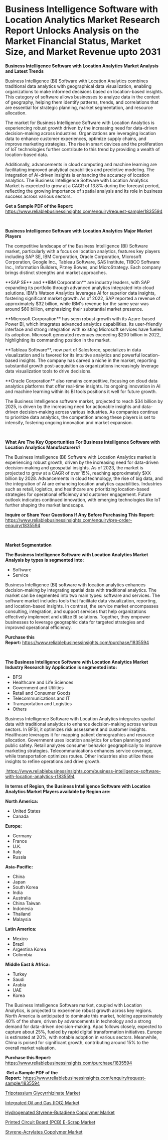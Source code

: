 <p><h1>Business Intelligence Software with Location Analytics Market Research Report Unlocks Analysis on the Market Financial Status, Market Size, and Market Revenue upto 2031</h1></p><p><strong>Business Intelligence Software with Location Analytics Market Analysis and Latest Trends</strong></p>
<p><p>Business Intelligence (BI) Software with Location Analytics combines traditional data analytics with geographical data visualization, enabling organizations to make informed decisions based on location-based insights. This category of software allows businesses to analyze data in the context of geography, helping them identify patterns, trends, and correlations that are essential for strategic planning, market segmentation, and resource allocation.</p><p>The market for Business Intelligence Software with Location Analytics is experiencing robust growth driven by the increasing need for data-driven decision-making across industries. Organizations are leveraging location data to enhance customer experiences, optimize supply chains, and improve marketing strategies. The rise in smart devices and the proliferation of IoT technologies further contribute to this trend by providing a wealth of location-based data.</p><p>Additionally, advancements in cloud computing and machine learning are facilitating improved analytical capabilities and predictive modeling. The integration of AI-driven insights is enhancing the accuracy of location analytics. The Business Intelligence Software with Location Analytics Market is expected to grow at a CAGR of 13.8% during the forecast period, reflecting the growing importance of spatial analysis and its role in business success across various sectors.</p></p>
<p><strong>Get a Sample PDF of the Report:&nbsp;</strong> <a href="https://www.reliablebusinessinsights.com/enquiry/request-sample/1835594?utm_campaign=1571&utm_medium=2&utm_source=Github&utm_content=ia&utm_term=19102024&utm_id=business-intelligence-software-with-location-analytics">https://www.reliablebusinessinsights.com/enquiry/request-sample/1835594</a></p>
<p>&nbsp;</p>
<p><strong>Business Intelligence Software with Location Analytics Major Market Players</strong></p>
<p><p>The competitive landscape of the Business Intelligence (BI) Software market, particularly with a focus on location analytics, features key players including SAP SE, IBM Corporation, Oracle Corporation, Microsoft Corporation, Google Inc., Tableau Software, SAS Institute, TIBCO Software Inc., Information Builders, Pitney Bowes, and MicroStrategy. Each company brings distinct strengths and market approaches.</p><p>**SAP SE** and **IBM Corporation** are industry leaders, with SAP expanding its portfolio through advanced analytics integrated into cloud solutions. IBM’s Watson Analytics leverages AI for superior data insights, fostering significant market growth. As of 2022, SAP reported a revenue of approximately $32 billion, while IBM's revenue for the same year was around $60 billion, emphasizing their substantial market presence.</p><p>**Microsoft Corporation** has seen robust growth with its Azure-based Power BI, which integrates advanced analytics capabilities. Its user-friendly interface and strong integration with existing Microsoft services have fueled its adoption. Microsoft generated revenues exceeding $200 billion in 2022, highlighting its commanding position in the market.</p><p>**Tableau Software**, now part of Salesforce, specializes in data visualization and is favored for its intuitive analytics and powerful location-based insights. The company has carved a niche in the market, reporting substantial growth post-acquisition as organizations increasingly leverage data visualization tools to drive decisions.</p><p>**Oracle Corporation** also remains competitive, focusing on cloud data analytics platforms that offer real-time insights. Its ongoing innovation in AI and machine learning within its BI tools positions it well for future growth.</p><p>The Business Intelligence software market, projected to reach $34 billion by 2025, is driven by the increasing need for actionable insights and data-driven decision-making across various industries. As companies continue to prioritize data analytics, the competition among these players is set to intensify, fostering ongoing innovation and market expansion.</p></p>
<p>&nbsp;</p>
<p><strong>What Are The Key Opportunities For Business Intelligence Software with Location Analytics Manufacturers?</strong></p>
<p><p>The Business Intelligence (BI) Software with Location Analytics market is experiencing robust growth, driven by the increasing need for data-driven decision-making and geospatial insights. As of 2023, the market is projected to grow at a CAGR of over 15%, reaching approximately $XX billion by 2028. Advancements in cloud technology, the rise of big data, and the integration of AI are enhancing location analytics capabilities. Industries such as retail, logistics, and healthcare are prioritizing location-based strategies for operational efficiency and customer engagement. Future outlook indicates continued innovation, with emerging technologies like IoT further shaping the market landscape.</p></p>
<p><strong>Inquire or Share Your Questions If Any Before Purchasing This Report:</strong> <a href="https://www.reliablebusinessinsights.com/enquiry/pre-order-enquiry/1835594?utm_campaign=1571&utm_medium=2&utm_source=Github&utm_content=ia&utm_term=19102024&utm_id=business-intelligence-software-with-location-analytics">https://www.reliablebusinessinsights.com/enquiry/pre-order-enquiry/1835594</a></p>
<p>&nbsp;</p>
<p><strong>Market Segmentation</strong></p>
<p><strong>The Business Intelligence Software with Location Analytics Market Analysis by types is segmented into:</strong></p>
<p><ul><li>Software</li><li>Service</li></ul></p>
<p><p>Business Intelligence (BI) software with location analytics enhances decision-making by integrating spatial data with traditional analytics. The market can be segmented into two main types: software and services. The software market includes tools that facilitate data visualization, reporting, and location-based insights. In contrast, the service market encompasses consulting, integration, and support services that help organizations effectively implement and utilize BI solutions. Together, they empower businesses to leverage geographic data for targeted strategies and improved operational efficiency.</p></p>
<p><strong>Purchase this Report:&nbsp;</strong><a href="https://www.reliablebusinessinsights.com/purchase/1835594?utm_campaign=1571&utm_medium=2&utm_source=Github&utm_content=ia&utm_term=19102024&utm_id=business-intelligence-software-with-location-analytics">https://www.reliablebusinessinsights.com/purchase/1835594</a></p>
<p>&nbsp;</p>
<p><strong>The Business Intelligence Software with Location Analytics Market Industry Research by Application is segmented into:</strong></p>
<p><ul><li>BFSI</li><li>Healthcare and Life Sciences</li><li>Government and Utilities</li><li>Retail and Consumer Goods</li><li>Telecommunications and IT</li><li>Transportation and Logistics</li><li>Others</li></ul></p>
<p><p>Business Intelligence Software with Location Analytics integrates spatial data with traditional analytics to enhance decision-making across various sectors. In BFSI, it optimizes risk assessment and customer insights. Healthcare leverages it for mapping patient demographics and resource allocation. Government uses location analytics for urban planning and public safety. Retail analyzes consumer behavior geographically to improve marketing strategies. Telecommunications enhances service coverage, while transportation optimizes routes. Other industries also utilize these insights to refine operations and drive growth.</p></p>
<p><a href="https://www.reliablebusinessinsights.com/business-intelligence-software-with-location-analytics-r1835594?utm_campaign=1571&utm_medium=2&utm_source=Github&utm_content=ia&utm_term=19102024&utm_id=business-intelligence-software-with-location-analytics">&nbsp;https://www.reliablebusinessinsights.com/business-intelligence-software-with-location-analytics-r1835594</a></p>
<p><strong>In terms of Region, the Business Intelligence Software with Location Analytics Market Players available by Region are:</strong></p>
<p>
    <p> <strong> North America: </strong>
        <ul>
            <li>United States</li>
            <li>Canada</li>
        </ul>
        </p> 
    <p> <strong> Europe: </strong>
        <ul>
            <li>Germany</li>
            <li>France</li>
            <li>U.K.</li>
            <li>Italy</li>
            <li>Russia</li>
        </ul>
        </p> 
    <p> <strong> Asia-Pacific: </strong>
        <ul>
            <li>China</li>
            <li>Japan</li>
            <li>South Korea</li>
            <li>India</li>
            <li>Australia</li>
            <li>China Taiwan</li>
            <li>Indonesia</li>
            <li>Thailand</li>
            <li>Malaysia</li>
        </ul>
        </p> 
    <p> <strong> Latin America: </strong>
        <ul>
            <li>Mexico</li>
            <li>Brazil</li>
            <li>Argentina Korea</li>
            <li>Colombia</li>
        </ul>
        </p> 
    <p> <strong> Middle East & Africa: </strong>
        <ul>
            <li>Turkey</li>
            <li>Saudi</li>
            <li>Arabia</li>
            <li>UAE</li>
            <li>Korea</li>
        </ul>
    </p>
    </p>
<p><p>The Business Intelligence Software market, coupled with Location Analytics, is projected to experience robust growth across key regions. North America is anticipated to dominate this market, holding approximately 40% of the share, driven by advancements in technology and a strong demand for data-driven decision-making. Apac follows closely, expected to capture about 25%, fueled by rapid digital transformation initiatives. Europe is estimated at 20%, with notable adoption in various sectors. Meanwhile, China is poised for significant growth, contributing around 15% to the overall market valuation.</p></p>
<p><strong>Purchase this Report: </strong><a href="https://www.reliablebusinessinsights.com/purchase/1835594?utm_campaign=1571&utm_medium=2&utm_source=Github&utm_content=ia&utm_term=19102024&utm_id=business-intelligence-software-with-location-analytics">https://www.reliablebusinessinsights.com/purchase/1835594</a></p>
<p>&nbsp;<strong>Get a Sample PDF of the Report:&nbsp;&nbsp;</strong><a href="https://www.reliablebusinessinsights.com/enquiry/request-sample/1835594?utm_campaign=1571&utm_medium=2&utm_source=Github&utm_content=ia&utm_term=19102024&utm_id=business-intelligence-software-with-location-analytics">https://www.reliablebusinessinsights.com/enquiry/request-sample/1835594</a></p>
<p><strong></strong></p>
<p><p><a href="https://www.linkedin.com/pulse/deep-dive-tripotassium-glycyrrhizinate-market-itstrends-segmentation-h7tff?utm_campaign=1571&utm_medium=2&utm_source=Github&utm_content=ia&utm_term=19102024&utm_id=business-intelligence-software-with-location-analytics">Tripotassium Glycyrrhizinate Market</a></p><p><a href="https://www.linkedin.com/pulse/integrated-oil-gas-iog-market-size-growth-industry-analysis-enscc?utm_campaign=1571&utm_medium=2&utm_source=Github&utm_content=ia&utm_term=19102024&utm_id=business-intelligence-software-with-location-analytics">Integrated Oil and Gas (IOG) Market</a></p><p><a href="https://www.linkedin.com/pulse/evaluating-global-hydrogenated-styrene-butadiene-copolymer-klwef?utm_campaign=1571&utm_medium=2&utm_source=Github&utm_content=ia&utm_term=19102024&utm_id=business-intelligence-software-with-location-analytics">Hydrogenated Styrene-Butadiene Copolymer Market</a></p><p><a href="https://www.linkedin.com/pulse/in-depth-analysis-global-printed-circuit-board-pcb-e-scrap-byybf?utm_campaign=1571&utm_medium=2&utm_source=Github&utm_content=ia&utm_term=19102024&utm_id=business-intelligence-software-with-location-analytics">Printed Circuit Board (PCB) E-Scrap Market</a></p><p><a href="https://www.linkedin.com/pulse/driving-forces-global-styrene-acrylates-copolymer-market-trends-iggkf?utm_campaign=1571&utm_medium=2&utm_source=Github&utm_content=ia&utm_term=19102024&utm_id=business-intelligence-software-with-location-analytics">Styrene-Acrylates Copolymer Market</a></p></p>